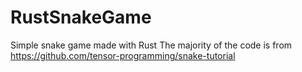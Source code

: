 # RustSnakeGame
Simple snake game made with Rust
The majority of the code is from https://github.com/tensor-programming/snake-tutorial
